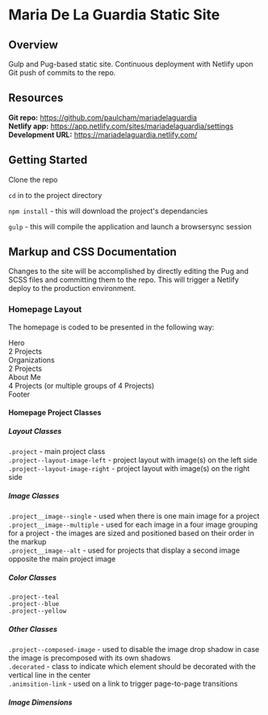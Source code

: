 # Maria De La Guardia Static Site

## Overview

Gulp and Pug-based static site. Continuous deployment with Netlify upon Git push of commits to the repo. 

## Resources
**Git repo:** https://github.com/paulcham/mariadelaguardia  
**Netlify app:** https://app.netlify.com/sites/mariadelaguardia/settings  
**Development URL:** https://mariadelaguardia.netlify.com/

## Getting Started
Clone the repo

`cd` in to the project directory

`npm install` - this will download the project's dependancies

`gulp` - this will compile the application and launch a browsersync session

## Markup and CSS Documentation

Changes to the site will be accomplished by directly editing the Pug and SCSS files and committing them to the repo. This will trigger a Netlify deploy to the production environment.

### Homepage Layout
The homepage is coded to be presented in the following way:

Hero  
2 Projects  
Organizations  
2 Projects  
About Me  
4 Projects (or multiple groups of 4 Projects)  
Footer

#### Homepage Project Classes
##### Layout Classes
`.project` - main project class  
`.project--layout-image-left` - project layout with image(s) on the left side  
`.project--layout-image-right` - project layout with image(s) on the right side

##### Image Classes
`.project__image--single` - used when there is one main image for a project 
`.project__image--multiple` - used for each image in a four image grouping for a project - the images are sized and positioned based on their order in the markup   
`.project__image--alt` - used for projects that display a second image opposite the main project image

##### Color Classes
`.project--teal`  
`.project--blue`  
`.project--yellow`

##### Other Classes
`.project--composed-image` - used to disable the image drop shadow in case the image is precomposed with its own shadows  
`.decorated` - class to indicate which element should be decorated with the vertical line in the center  
`.animsition-link` - used on a link to trigger page-to-page transitions

##### Image Dimensions

